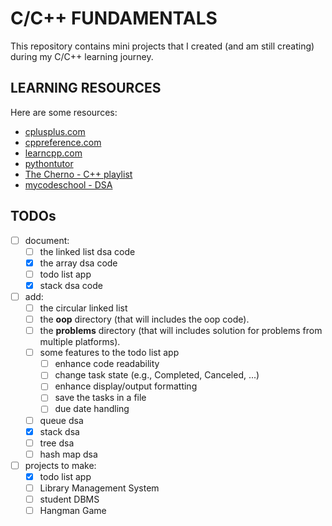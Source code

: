 # C/C++ FUNDAMENTALS

This repository contains mini projects that I created (and am still creating) during my C/C++ learning journey.


## LEARNING RESOURCES

Here are some resources:

* [cplusplus.com](cplusplus.com)
* [cppreference.com](cppreference.com)
* [learncpp.com](learncpp.com)
* [pythontutor](pythontutor.com)
* [The Cherno - C++ playlist](https://youtube.com/playlist?list=PLlrATfBNZ98dudnM48yfGUldqGD0S4FFb&si=YL8mr77_z-3m6it8)
* [mycodeschool - DSA](https://youtube.com/playlist?list=PL2_aWCzGMAwI3W_JlcBbtYTwiQSsOTa6P&si=n2CPQfl8n6QR7cgP)


## TODOs

- [ ] document:
	- [ ] the linked list dsa code
	- [x] the array dsa code
	- [ ] todo list app
	- [x] stack dsa code

- [ ] add:
	- [ ] the circular linked list
	- [ ] the **oop** directory (that will includes the oop code).
	- [ ] the **problems** directory (that will includes solution for problems from multiple platforms).
	- [ ] some features to the todo list app
		- [ ] enhance code readability
		- [ ] change task state (e.g., Completed, Canceled, ...)
		- [ ] enhance display/output formatting
		- [ ] save the tasks in a file
		- [ ] due date handling
	- [ ] queue dsa
	- [x] stack dsa
	- [ ] tree dsa
	- [ ] hash map dsa

- [ ] projects to make:
	- [x] todo list app
	- [ ] Library Management System
	- [ ] student DBMS
	- [ ] Hangman Game
